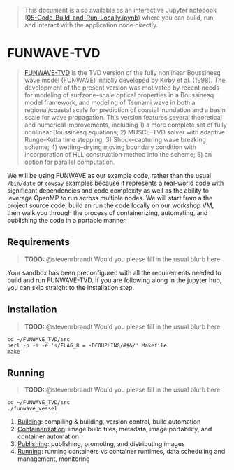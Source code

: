 > This document is also available as an interactive Jupyter notebook ([05-Code-Build-and-Run-Locally.ipynb](content/notebooks/05-Code-Build-and-Run-Locally.ipynb)) where you can build, run, and interact with the application code directly.  

# FUNWAVE-TVD

> [FUNWAVE-TVD](https://github.com/fengyanshi/FUNWAVE-TVD) is the TVD version of the fully nonlinear Boussinesq wave model (FUNWAVE) initially developed by Kirby et al. (1998). The development of the present version was motivated by recent needs for modeling of surfzone–scale optical properties in a Boussinesq model framework, and modeling of Tsunami wave in both a regional/coastal scale for prediction of coastal inundation and a basin scale for wave propagation. This version features several theoretical and numerical improvements, including 1) a more complete set of fully nonlinear Boussinesq equations; 2) MUSCL–TVD solver with adaptive Runge–Kutta time stepping; 3) Shock–capturing wave breaking scheme; 4) wetting–drying moving boundary condition with incorporation of HLL construction method into the scheme; 5) an option for parallel computation.

We will be using FUNWAVE as our example code, rather than the usual `/bin/date` or `cowsay` examples because it represents a real-world code with significant dependencies and code complexity as well as the ability to leverage OpenMP to run across multiple nodes. We will start from a the project source code, build an run the code locally on our workshop VM, then walk you through the process of containerizing, automating, and publishing the code in a portable manner.

## Requirements
> **TODO:** @stevenrbrandt Would you please fill in the usual blurb here  

Your sandbox has been preconfigured with all the requirements needed to build and run FUNWAVE-TVD. If you are following along in the jupyter hub, you can skip straight to the installation step.

## Installation
> **TODO:** @stevenrbrandt Would you please fill in the usual blurb here

```
cd ~/FUNWAVE_TVD/src
perl -p -i -e 's/FLAG_8 = -DCOUPLING/#$&/' Makefile
make
```  

## Running
> **TODO:** @stevenrbrandt Would you please fill in the usual blurb here
```
cd ~/FUNWAVE_TVD/src
./funwave_vessel
```

1. [Building](notebooks/Build-and-Test.md): compiling & building, version control, build automation
2. [Containerization](notebooks/Containerization-and-Automation.md): image build files, metadata, image portability, and container automation
3. [Publishing](): publishing, promoting, and distributing images
4. [Running](): running containers vs container runtimes, data scheduling and management, monitoring
